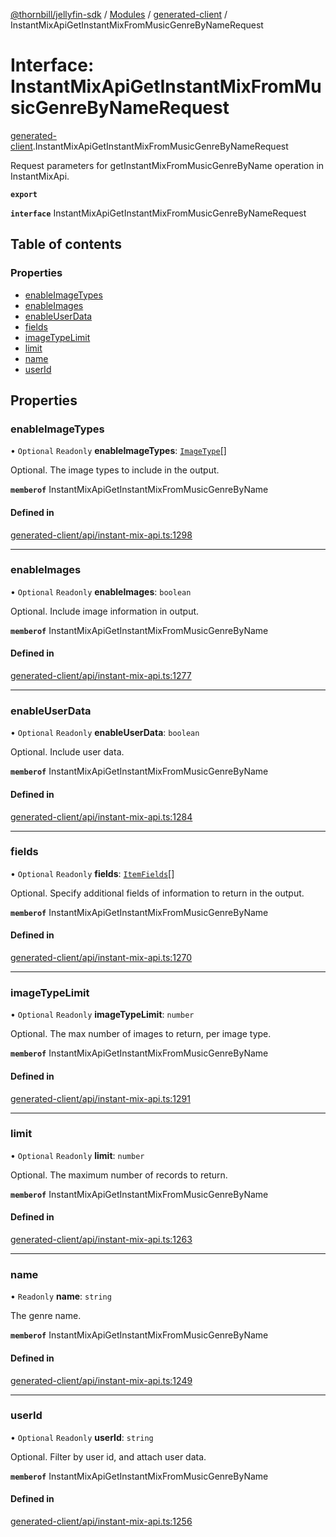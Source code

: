 [@thornbill/jellyfin-sdk](../README.md) / [Modules](../modules.md) / [generated-client](../modules/generated_client.md) / InstantMixApiGetInstantMixFromMusicGenreByNameRequest

# Interface: InstantMixApiGetInstantMixFromMusicGenreByNameRequest

[generated-client](../modules/generated_client.md).InstantMixApiGetInstantMixFromMusicGenreByNameRequest

Request parameters for getInstantMixFromMusicGenreByName operation in InstantMixApi.

**`export`**

**`interface`** InstantMixApiGetInstantMixFromMusicGenreByNameRequest

## Table of contents

### Properties

- [enableImageTypes](generated_client.InstantMixApiGetInstantMixFromMusicGenreByNameRequest.md#enableimagetypes)
- [enableImages](generated_client.InstantMixApiGetInstantMixFromMusicGenreByNameRequest.md#enableimages)
- [enableUserData](generated_client.InstantMixApiGetInstantMixFromMusicGenreByNameRequest.md#enableuserdata)
- [fields](generated_client.InstantMixApiGetInstantMixFromMusicGenreByNameRequest.md#fields)
- [imageTypeLimit](generated_client.InstantMixApiGetInstantMixFromMusicGenreByNameRequest.md#imagetypelimit)
- [limit](generated_client.InstantMixApiGetInstantMixFromMusicGenreByNameRequest.md#limit)
- [name](generated_client.InstantMixApiGetInstantMixFromMusicGenreByNameRequest.md#name)
- [userId](generated_client.InstantMixApiGetInstantMixFromMusicGenreByNameRequest.md#userid)

## Properties

### enableImageTypes

• `Optional` `Readonly` **enableImageTypes**: [`ImageType`](../enums/generated_client.ImageType.md)[]

Optional. The image types to include in the output.

**`memberof`** InstantMixApiGetInstantMixFromMusicGenreByName

#### Defined in

[generated-client/api/instant-mix-api.ts:1298](https://github.com/thornbill/jellyfin-sdk-typescript/blob/3ae780a/src/generated-client/api/instant-mix-api.ts#L1298)

___

### enableImages

• `Optional` `Readonly` **enableImages**: `boolean`

Optional. Include image information in output.

**`memberof`** InstantMixApiGetInstantMixFromMusicGenreByName

#### Defined in

[generated-client/api/instant-mix-api.ts:1277](https://github.com/thornbill/jellyfin-sdk-typescript/blob/3ae780a/src/generated-client/api/instant-mix-api.ts#L1277)

___

### enableUserData

• `Optional` `Readonly` **enableUserData**: `boolean`

Optional. Include user data.

**`memberof`** InstantMixApiGetInstantMixFromMusicGenreByName

#### Defined in

[generated-client/api/instant-mix-api.ts:1284](https://github.com/thornbill/jellyfin-sdk-typescript/blob/3ae780a/src/generated-client/api/instant-mix-api.ts#L1284)

___

### fields

• `Optional` `Readonly` **fields**: [`ItemFields`](../enums/generated_client.ItemFields.md)[]

Optional. Specify additional fields of information to return in the output.

**`memberof`** InstantMixApiGetInstantMixFromMusicGenreByName

#### Defined in

[generated-client/api/instant-mix-api.ts:1270](https://github.com/thornbill/jellyfin-sdk-typescript/blob/3ae780a/src/generated-client/api/instant-mix-api.ts#L1270)

___

### imageTypeLimit

• `Optional` `Readonly` **imageTypeLimit**: `number`

Optional. The max number of images to return, per image type.

**`memberof`** InstantMixApiGetInstantMixFromMusicGenreByName

#### Defined in

[generated-client/api/instant-mix-api.ts:1291](https://github.com/thornbill/jellyfin-sdk-typescript/blob/3ae780a/src/generated-client/api/instant-mix-api.ts#L1291)

___

### limit

• `Optional` `Readonly` **limit**: `number`

Optional. The maximum number of records to return.

**`memberof`** InstantMixApiGetInstantMixFromMusicGenreByName

#### Defined in

[generated-client/api/instant-mix-api.ts:1263](https://github.com/thornbill/jellyfin-sdk-typescript/blob/3ae780a/src/generated-client/api/instant-mix-api.ts#L1263)

___

### name

• `Readonly` **name**: `string`

The genre name.

**`memberof`** InstantMixApiGetInstantMixFromMusicGenreByName

#### Defined in

[generated-client/api/instant-mix-api.ts:1249](https://github.com/thornbill/jellyfin-sdk-typescript/blob/3ae780a/src/generated-client/api/instant-mix-api.ts#L1249)

___

### userId

• `Optional` `Readonly` **userId**: `string`

Optional. Filter by user id, and attach user data.

**`memberof`** InstantMixApiGetInstantMixFromMusicGenreByName

#### Defined in

[generated-client/api/instant-mix-api.ts:1256](https://github.com/thornbill/jellyfin-sdk-typescript/blob/3ae780a/src/generated-client/api/instant-mix-api.ts#L1256)
